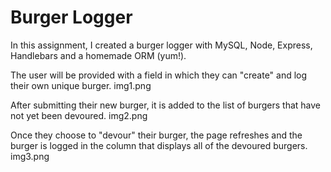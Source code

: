 # Burger Logger

In this assignment, I created a burger logger with MySQL, Node, Express, Handlebars and a homemade ORM (yum!). 

The user will be provided with a field in which they can "create" and log their own unique burger.
img1.png

After submitting their new burger, it is added to the list of burgers that have not yet been devoured.
img2.png

Once they choose to "devour" their burger, the page refreshes and the burger is logged in the column that displays all of the devoured burgers. 
img3.png
